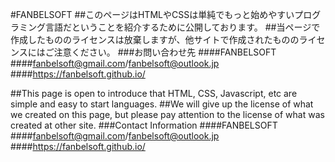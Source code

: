 #FANBELSOFT
##このページはHTMLやCSSは単純でもっと始めやすいプログラミング言語だということを紹介するために公開しております。
##当ページで作成したもののライセンスは放棄しますが、他サイトで作成されたもののライセンスにはご注意ください。
###お問い合わせ先
####FANBELSOFT
####fanbelsoft@gmail.com/fanbelsoft@outlook.jp
####https://fanbelsoft.github.io/


##This page is open to introduce that HTML, CSS, Javascript, etc are simple and easy to start languages.
##We will give up the license of what we created on this page, but please pay attention to the license of what was created at other site.
###Contact Information
####FANBELSOFT
####fanbelsoft@gmail.com/fanbelsoft@outlook.jp
####https://fanbelsoft.github.io/

